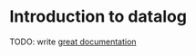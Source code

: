 # Introduction to datalog

TODO: write [great documentation](http://jacobian.org/writing/great-documentation/what-to-write/)
